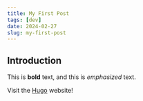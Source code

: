 ```yaml
---
title: My First Post
tags: [dev]
date: 2024-02-27
slug: my-first-post
---
```


## Introduction

This is **bold** text, and this is _emphasized_ text.

Visit the [Hugo](https://gohugo.io) website!
